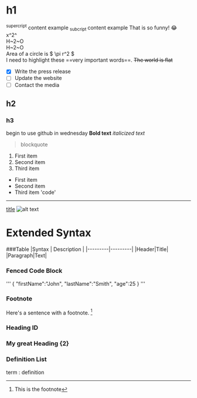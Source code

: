 # h1
<sup> supercript</sup> content example
<sub> subcript </sub> content example
That is so funny! :joy:  
x^2^  
H~2~O  
H~2~O  
Area of a circle is $ \pi r^2 $  
I need to highlight these ==very important words==.
~~The world is flat~~
- [x] Write the press release
- [ ] Update the website
- [ ] Contact the media

## h2
### h3
begin to use github in wednesday
**Bold text**
*italicized text*
> blockquote
1. First item
2. Second item
3. Third item
- First item
- Second item
- Third item
'code'
---
[title](http://www.example.com)
![alt text](image.jpg)

# Extended Syntax
###Table
|Syntax | Description |
|---------|---------|
|Header|Title|
|Paragraph|Text|

### Fenced Code Block
'''
{
  "firstName":"John",
  "lastName":"Smith",
  "age":25
}
'''

### Footnote
Here's a sentence with a footnote.
[^1]

[^1]: This is the footnote

### Heading ID
### My great Heading {2}

### Definition List
term
: definition
